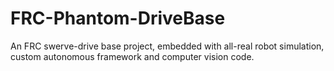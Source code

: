 # FRC-Phantom-DriveBase
An FRC swerve-drive base project, embedded with all-real robot simulation, custom autonomous framework and computer vision code.
